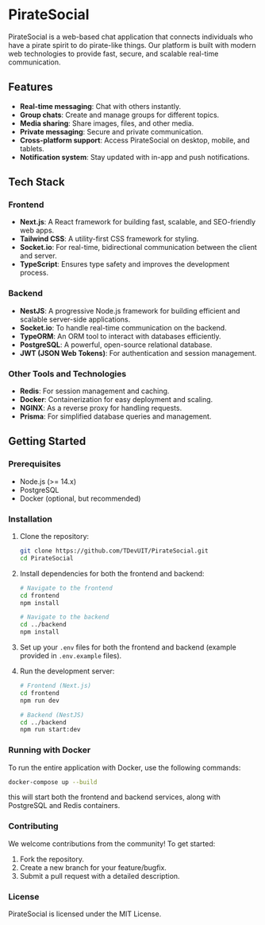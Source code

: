 # PirateSocial

PirateSocial is a web-based chat application that connects individuals who have a pirate spirit to do pirate-like things. Our platform is built with modern web technologies to provide fast, secure, and scalable real-time communication.

## Features

- **Real-time messaging**: Chat with others instantly.
- **Group chats**: Create and manage groups for different topics.
- **Media sharing**: Share images, files, and other media.
- **Private messaging**: Secure and private communication.
- **Cross-platform support**: Access PirateSocial on desktop, mobile, and tablets.
- **Notification system**: Stay updated with in-app and push notifications.

## Tech Stack

### Frontend

- **Next.js**: A React framework for building fast, scalable, and SEO-friendly web apps.
- **Tailwind CSS**: A utility-first CSS framework for styling.
- **Socket.io**: For real-time, bidirectional communication between the client and server.
- **TypeScript**: Ensures type safety and improves the development process.

### Backend

- **NestJS**: A progressive Node.js framework for building efficient and scalable server-side applications.
- **Socket.io**: To handle real-time communication on the backend.
- **TypeORM**: An ORM tool to interact with databases efficiently.
- **PostgreSQL**: A powerful, open-source relational database.
- **JWT (JSON Web Tokens)**: For authentication and session management.

### Other Tools and Technologies

- **Redis**: For session management and caching.
- **Docker**: Containerization for easy deployment and scaling.
- **NGINX**: As a reverse proxy for handling requests.
- **Prisma**: For simplified database queries and management.

## Getting Started

### Prerequisites

- Node.js (>= 14.x)
- PostgreSQL
- Docker (optional, but recommended)

### Installation

1. Clone the repository:

    ```bash
    git clone https://github.com/TDevUIT/PirateSocial.git
    cd PirateSocial
    ```

2. Install dependencies for both the frontend and backend:

    ```bash
    # Navigate to the frontend
    cd frontend
    npm install
    
    # Navigate to the backend
    cd ../backend
    npm install
    ```

3. Set up your `.env` files for both the frontend and backend (example provided in `.env.example` files).

4. Run the development server:

    ```bash
    # Frontend (Next.js)
    cd frontend
    npm run dev
    
    # Backend (NestJS)
    cd ../backend
    npm run start:dev
    ```

### Running with Docker

To run the entire application with Docker, use the following commands:

```bash
docker-compose up --build
```
this will start both the frontend and backend services, along with PostgreSQL and Redis containers.

### Contributing
We welcome contributions from the community! To get started:
1. Fork the repository.
2. Create a new branch for your feature/bugfix.
3. Submit a pull request with a detailed description.
### License
PirateSocial is licensed under the MIT License.
